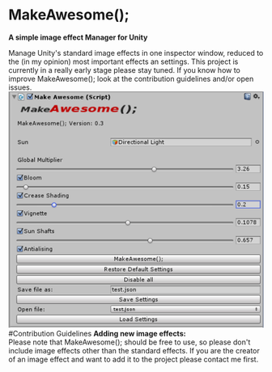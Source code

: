 # MakeAwesome();
**A simple image effect Manager for Unity**

Manage Unity's standard image effects in one inspector window, reduced to the (in my opinion) most important effects an settings. This project is currently in a really early stage please stay tuned. 
If you know how to improve MakeAwesome(); look at the contribution guidelines and/or open issues.
![alt tag](https://github.com/jonaswirth/MakeAwesome/blob/master/Docs/editor.PNG)
#Contribution Guidelines
**Adding new image effects:**<br>
Please note that MakeAwesome(); should be free to use, so please don't include image effects other than the standard effects. If you are the creator of an image effect and want to add it to the project please contact me first.



